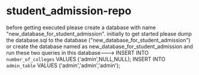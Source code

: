 # student_admission-repo
 before getting executed please create a database with name "new_database_for_student_admission".
 initially to get started please dump the database.sql to the database ("new_database_for_student_admission")
or create the database named as new_database_for_student_admission and run these two queries in this database--->
     INSERT INTO `number_of_colleges` VALUES ('admin',NULL,NULL);
     INSERT INTO `admin_table` VALUES ('admin','admin','admin');
